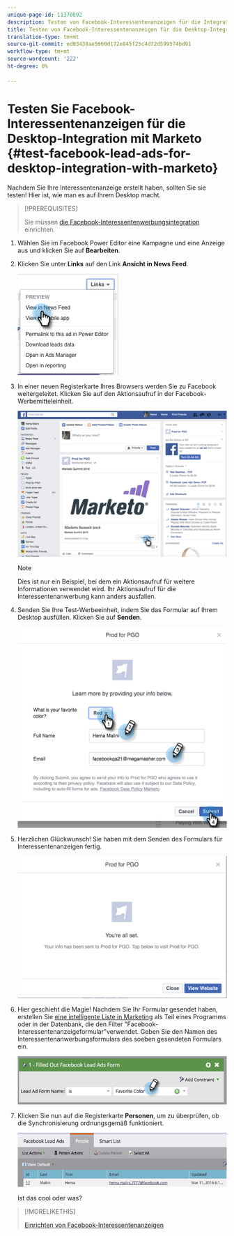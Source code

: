 ```yaml
---
unique-page-id: 11370892
description: Testen von Facebook-Interessentenanzeigen für die Integration von Desktop mit Marketing - Marketing - Dokumentation
title: Testen von Facebook-Interessentenanzeigen für die Desktop-Integration mit Marketing
translation-type: tm+mt
source-git-commit: ed83438ae5660d172e845f25c4d72d599574bd91
workflow-type: tm+mt
source-wordcount: '222'
ht-degree: 0%

---
```



# Testen Sie Facebook-Interessentenanzeigen für die Desktop-Integration mit Marketo {#test-facebook-lead-ads-for-desktop-integration-with-marketo}

Nachdem Sie Ihre Interessentenanzeige erstellt haben, sollten Sie sie testen! Hier ist, wie man es auf Ihrem Desktop macht.

>[!PREREQUISITES]
>
>Sie müssen [die Facebook-Interessentenwerbungsintegration](/help/marketo/product-docs/demand-generation/facebook/set-up-facebook-lead-ads.md) einrichten.

1. Wählen Sie im Facebook Power Editor eine Kampagne und eine Anzeige aus und klicken Sie auf **Bearbeiten**.

1. Klicken Sie unter **Links** auf den Link **Ansicht in News Feed**.

   ![](assets/image2016-5-13-14-3a35-3a36.png)

1. In einer neuen Registerkarte Ihres Browsers werden Sie zu Facebook weitergeleitet. Klicken Sie auf den Aktionsaufruf in der Facebook-Werbemitteleinheit.

   ![](assets/image2016-5-13-14-3a42-3a45.png)

   >[!NOTE]
   >
   >Dies ist nur ein Beispiel, bei dem ein Aktionsaufruf für weitere Informationen verwendet wird. Ihr Aktionsaufruf für die Interessentenanwerbung kann anders ausfallen.

1. Senden Sie Ihre Test-Werbeeinheit, indem Sie das Formular auf Ihrem Desktop ausfüllen. Klicken Sie auf **Senden**.

   ![](assets/image2016-5-13-14-3a47-3a43.png)

1. Herzlichen Glückwunsch! Sie haben mit dem Senden des Formulars für Interessentenanzeigen fertig.

   ![](assets/image2016-5-13-14-3a52-3a57.png)

1. Hier geschieht die Magie! Nachdem Sie Ihr Formular gesendet haben, erstellen Sie [eine intelligente Liste in Marketing](/help/marketo/product-docs/core-marketo-concepts/smart-lists-and-static-lists/creating-a-smart-list/create-a-smart-list.md) als Teil eines Programms oder in der Datenbank, die den Filter &quot;Facebook-Interessentenanzeigeformular&quot;verwendet. Geben Sie den Namen des Interessentenanwerbungsformulars des soeben gesendeten Formulars ein.

   ![](assets/image2016-3-11-8-3a59-3a34-1.png)

1. Klicken Sie nun auf die Registerkarte **Personen**, um zu überprüfen, ob die Synchronisierung ordnungsgemäß funktioniert.

   ![](assets/people.png)

   Ist das cool oder was?

>[!MORELIKETHIS]
>
>[Einrichten von Facebook-Interessentenanzeigen](/help/marketo/product-docs/demand-generation/facebook/set-up-facebook-lead-ads.md)
